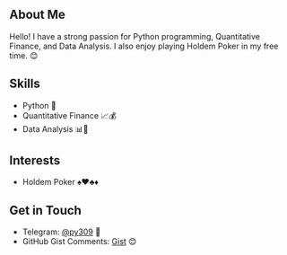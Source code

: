 ## About Me

Hello! I have a strong passion for Python programming, Quantitative Finance, and Data Analysis. I also enjoy playing Holdem Poker in my free time. 😊

## Skills

- Python 🐍
- Quantitative Finance 📈💰
- Data Analysis 📊🔬

## Interests

- Holdem Poker ♠️♥️♣️♦️

## Get in Touch
- Telegram: [@py309](https://t.me/py309) :rocket:
- GitHub Gist Comments: [Gist](https://gist.github.com/py310/1f455d8495e6cec81f3424dc532f6b51) 😊
